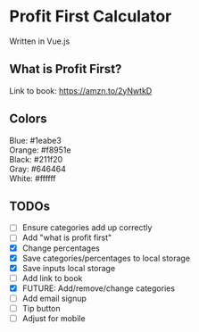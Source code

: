 # Profit First Calculator
Written in Vue.js

## What is Profit First?
Link to book: https://amzn.to/2yNwtkD

## Colors
Blue: #1eabe3  
Orange: #f8951e  
Black: #211f20  
Gray: #646464  
White: #ffffff  

## TODOs
- [ ] Ensure categories add up correctly
- [ ] Add "what is profit first"
- [X] Change percentages
- [X] Save categories/percentages to local storage
- [X] Save inputs local storage
- [ ] Add link to book
- [X] FUTURE: Add/remove/change categories
- [ ] Add email signup
- [ ] Tip button
- [ ] Adjust for mobile

